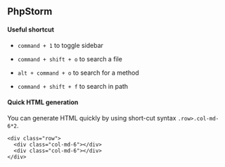 ## PhpStorm

#### Useful shortcut

- `command + 1` to toggle sidebar

- `command + shift + o` to search a file

- `alt + command + o` to search for a method

- `command + shift + f` to search in path

#### Quick HTML generation

You can generate HTML quickly by using short-cut syntax `.row>.col-md-6*2`.

```
<div class="row">
  <div class="col-md-6"></div>
  <div class="col-md-6"></div>
</div>
```
